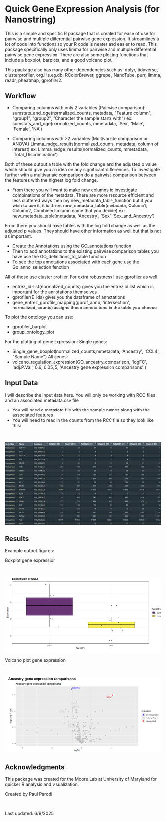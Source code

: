 # Quick Gene Expression Analysis (for Nanostring)

This is a simple and specific R package that is created for ease of use for pairwise and 
multiple differential pairwise gene expression. It streamlines a lot of code into functions
so your R code is neater and easier to read. This package specifically only uses limma for pairwise
and multiple differential pairwise gene expression. There are also some plotting functions
that include a boxplot, barplots, and a good volcano plot. 

This package also has many other dependencies such as: dplyr, tidyverse, clusterprofiler, org.Hs.eg.db, RColorBrewer, ggrepel, NanoTube, purr, limma, readr, pheatmap, gprofiler2. 

## Workflow
- Comparing columns with only 2 variables (Pairwise comparison):
  sumstats_and_dge(normalized_counts, metadata, "Feature column", "group1", "group2", "Character the sample starts with")
  ex: sumstats_and_dge(normalized_counts, mmetadata, 'Sex', 'Male', 'Female', 'NA')

- Comparing columns with >2 variables (Multivariate comparison or ANOVA)
  Limma_mdge_results(normalized_counts, metadata, column of interest)
  ex: Limma_mdge_results(normalized_counts, mmetadata, 'Total_Discrimination')

Both of these output a table with the fold change and the adjusted p value which should give you an idea on any significant differences.
To investigate further with a multivariate comparison do a pairwise comparison between the features with the highest log fold change.

- From there you will want to make new columns to investigate combinations of the metadata. There are more resource efficient and less cluttered ways then my new_metadata_table_function but if you wish to use it, it is there.
new_metadata_table(metadata, Column1, Column2, Combined column name that you decide)
ex: new_metadata_table(metadata, 'Ancestry', 'Sex', 'Sex_and_Ancestry')

From there you should have tables with the log fold change as well as the adjusted p values. They should have other information as well but that is not as important. 
- Create the Annotations using the GO_annotations function
- Then to add annotations to the existing pairwise comparison tables you have use the GO_definitions_to_table function
- To see the top annotations associated with each gene use the Go_anno_selection function

All of these use cluster profiler. For extra robustness I use gprofiler as well. 
- entrez_id-list(normalized_counts) gives you the entrez id list which is important for the annotations themselves
- gprofiler(E_ids) gives you the dataframe of annotations
- gene_entrez_gprofile_mapping(gprof_anno, 'intersection', normalized_counts) assigns those annotaitons to the table you choose

To plot the ontology you can use:
- gprofiler_barplot
- group_ontology_plot


For the plotting of gene expression:
Single genes:
  - Single_gene_boxplot(normalized_counts,mmetadata, 'Ancestry', 'CCL4', "Sample Name")
All genes:
  - volcano_regulation_expression(GO_ancestry_comparison, 'logFC', 'adj.P.Val', 0.6, 0.05, 5, 'Ancestry gene expression comparisons' )



## Input Data

I will describe the input data here. You will only be working with RCC files and an associated metadata.csv file  
- You will need a metadata file with the sample names along with the associated features
- You will need to read in the counts from the RCC file so they look like this:
 
<br> 

![Screenshot of the application](./Raw_counts_table.png)


## Results

Example output figures:

Boxplot gene expression

<br>

![Screenshot of the application](./CCL4_expression.png)

Volcano plot gene expression

<br>

![Screenshot of the application](./Ancestry_gene_expression.png)

## Acknowledgments
This package was created for the Moore Lab at University of Maryland for quicker R analysis and visualization.
<br>

Created by Paul Parodi

<br>

Last updated: 6/9/2025

